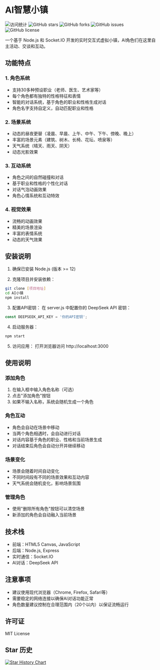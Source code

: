 # AI智慧小镇

![访问统计](https://visitor-badge.laobi.icu/badge?page_id=ai-town-project)
![GitHub stars](https://img.shields.io/github/stars/laolaoshiren/aitown?style=social)
![GitHub forks](https://img.shields.io/github/forks/laolaoshiren/aitown?style=social)
![GitHub issues](https://img.shields.io/github/issues/laolaoshiren/aitown)
![GitHub license](https://img.shields.io/github/license/laolaoshiren/aitown)

一个基于 Node.js 和 Socket.IO 开发的实时交互式虚拟小镇，AI角色们在这里自主活动、交谈和互动。



## 功能特点

### 1. 角色系统
- 支持30多种预设职业（老师、医生、艺术家等）
- 每个角色都有独特的性格特征和表情
- 智能的对话系统，基于角色的职业和性格生成对话
- 角色名字支持自定义，自动匹配职业和性格

### 2. 场景系统
- 动态的昼夜更替（凌晨、早晨、上午、中午、下午、傍晚、晚上）
- 丰富的场景元素（建筑、树木、长椅、花坛、喷泉等）
- 天气系统（晴天、雨天、阴天）
- 动态光影效果

### 3. 互动系统
- 角色之间的自然碰撞和对话
- 基于职业和性格的个性化对话
- 对话气泡动画效果
- 角色心情系统和互动特效

### 4. 视觉效果
- 流畅的动画效果
- 精美的场景渲染
- 丰富的表情系统
- 动态的天气效果

## 安装说明

1. 确保已安装 Node.js (版本 >= 12)

2. 克隆项目并安装依赖：
```bash
git clone [项目地址]
cd AI小镇
npm install
```

3. 配置API密钥：
在 server.js 中配置你的 DeepSeek API 密钥：
```javascript
const DEEPSEEK_API_KEY = '你的API密钥';
```

4. 启动服务器：
```bash
npm start
```

5. 访问应用：
打开浏览器访问 http://localhost:3000

## 使用说明

### 添加角色
1. 在输入框中输入角色名称（可选）
2. 点击"添加角色"按钮
3. 如果不输入名称，系统会随机生成一个角色

### 角色互动
- 角色会自动在场景中移动
- 当两个角色相遇时，会自动进行对话
- 对话内容基于角色的职业、性格和当前场景生成
- 对话结束后角色会自动分开并继续移动

### 场景变化
- 场景会随着时间自动变化
- 不同时间段有不同的场景效果和互动内容
- 天气系统会随机变化，影响场景氛围

### 管理角色
- 使用"删除所有角色"按钮可以清空场景
- 新添加的角色会自动融入当前场景

## 技术栈

- 前端：HTML5 Canvas, JavaScript
- 后端：Node.js, Express
- 实时通信：Socket.IO
- AI对话：DeepSeek API

## 注意事项

- 建议使用现代浏览器（Chrome, Firefox, Safari等）
- 需要稳定的网络连接以确保AI对话功能正常
- 角色数量建议控制在合理范围内（20个以内）以保证流畅运行

## 许可证

MIT License 

## Star 历史

[![Star History Chart](https://api.star-history.com/svg?repos=laolaoshiren/aitown&type=Date)](https://star-history.com/#laolaoshiren/aitown&Date) 